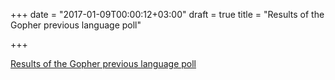 +++
date = "2017-01-09T00:00:12+03:00"
draft = true
title = "Results of the Gopher previous language poll"

+++

<p><a href="/stories/1490-results-of-the-gopher-previous-language-poll">Results of the Gopher previous language poll</a></p>
